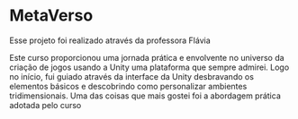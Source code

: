 # MetaVerso

Esse projeto foi realizado através da professora Flávia 

Este curso proporcionou uma jornada prática e envolvente 
no universo da criação de jogos usando a Unity
uma plataforma que sempre admirei. 
Logo no início, fui guiado através da interface da Unity
desbravando os elementos básicos e descobrindo 
como personalizar ambientes tridimensionais. 
Uma das coisas que mais gostei foi a abordagem prática 
adotada pelo curso